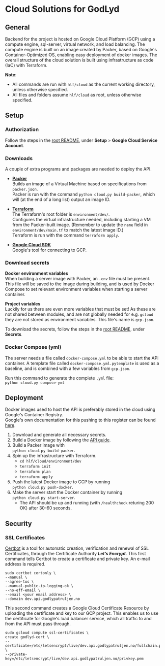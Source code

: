 # Cloud Solutions for GodLyd
## General
Backend for the project is hosted on Google Cloud Platform (GCP) using a compute engine, sql-server, virtual network, and load balancing. 
The compute engine is built on an image created by Packer, based on Google's Container-Optimized OS, enabling easy deployment of docker images. The overall structure of the cloud solution is built using infrastructure as code (IaC) with Terraform.

**Note:**  
* All commands are run with `hlf/cloud` as the current working directory, unless otherwise specified.
* All files and folders assume `hlf/cloud` as root, unless otherwise specified.

## Setup
### Authorization
Follow the steps in the [root README](../), under **Setup** &gt; **Google Cloud Service Account**.

### Downloads
A couple of extra programs and packages are needed to deploy the API.

- **[Packer][packer]**  
  Builds an image of a Virtual Machine based on specifications from `packer.json`.  
  Packer is run with the command `python cloud.py build-packer`, which will (at the end of a long list) output an image ID.

- **[Terraform][terraform]**  
  The Terraform's root folder is `environment/dev/`.  
  Configures the virtual infrastructure needed, including starting a VM from the Packer-built image. (Remember to update the `name` field in `environment/dev/main.tf` to match the latest image ID.)  
  Terraform is run with the command `terraform apply`.

- **[Google Cloud SDK][gcsdk]**  
  Google's tool for connecting to GCP.

### Download secrets

**Docker environment variables**  
When building a server image with Packer, an `.env` file must be present. This file will be saved to the image during building, and is used by Docker Compose to set relevant environment variables when starting a server container.

**Project variables**  
Luckily for us there are even more variables that must be set! As these are not shared between modules, and are not globally needed for e.g. `gcloud` they are not stored as environment variables. This file's name is `gcp.json`.

To download the secrets, follow the steps in the [root README](../), under **Secrets**.

### Docker Compose (yml)
The server needs a file called `docker-compose.yml` to be able to start the API container. A template file called `docker-compose.yml.pytemplate` is used as a baseline, and is combined with a few variables from `gcp.json`.

Run this command to generate the complete `.yml` file:  
`python cloud.py compose-yml`

## Deployment

Docker images used to host the API is preferably stored in the cloud using Google's Container Registry.  
Google's own documentation for this pushing to this register can be found [here](https://cloud.google.com/container-registry/docs/pushing-and-pulling).

1. Download and generate all necessary secrets.
1. Build a Docker image by following the [API guide](../api).
1. Build a Packer image with  
   `python cloud.py build-packer`.
1. Spin up the infrastructure with Terraform.
    - `cd hlf/cloud/environment/dev`
    - `terraform init`
    - `terraform plan`
    - `terraform apply`
1. Push the latest Docker image to GCP by running  
   `python cloud.py push-docker`.
1. Make the server start the Docker container by running  
   `python cloud.py start-server`.  
    - The API should be up and running (with `/healthcheck` returing 200 OK) after 30-60 seconds.

## Security
### SSL Certificates
[Certbot][certbot] is a tool for automatic creation, verification and renewal of SSL Certificates, through the Certificate Authority _**Let’s Encrypt**_. This first command tells Certbot to create a certificate and private key. An e-mail address is required.
```
sudo certbot certonly \
--manual \
--agree-tos \
--manual-public-ip-logging-ok \
--no-eff-email \
--email <your email address> \
--domain dev.api.godlypatruljen.no
```

This second command creates a Google Cloud Certificate Resource by uploading the certificate and key to our GCP project. This enables us to use the certificate for Google's load balancer service, which all traffic to and from the API must pass through.
```
sudo gcloud compute ssl-certificates \
create godlyd-cert \
--certificate=/etc/letsencrypt/live/dev.api.godlypatruljen.no/fullchain.pem \
--private-key=/etc/letsencrypt/live/dev.api.godlypatruljen.no/privkey.pem
```

[docker-ce]: https://store.docker.com/search?type=edition&offering=community
[packer]: https://www.packer.io/downloads.html
[terraform]: https://www.terraform.io/downloads.html
[gcsdk]: https://cloud.google.com/sdk/
[certbot]: https://certbot.eff.org/